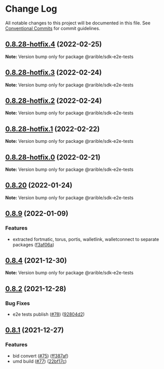 # Change Log

All notable changes to this project will be documented in this file.
See [Conventional Commits](https://conventionalcommits.org) for commit guidelines.

## [0.8.28-hotfix.4](https://github.com/rarible/sdk/compare/v0.8.28-hotfix.3...v0.8.28-hotfix.4) (2022-02-25)

**Note:** Version bump only for package @rarible/sdk-e2e-tests





## [0.8.28-hotfix.3](https://github.com/rarible/sdk/compare/v0.8.28-hotfix.2...v0.8.28-hotfix.3) (2022-02-24)

**Note:** Version bump only for package @rarible/sdk-e2e-tests





## [0.8.28-hotfix.2](https://github.com/rarible/sdk/compare/v0.8.28-hotfix.1...v0.8.28-hotfix.2) (2022-02-24)

**Note:** Version bump only for package @rarible/sdk-e2e-tests





## [0.8.28-hotfix.1](https://github.com/rarible/sdk/compare/v0.8.28-hotfix.0...v0.8.28-hotfix.1) (2022-02-22)

**Note:** Version bump only for package @rarible/sdk-e2e-tests





## [0.8.28-hotfix.0](https://github.com/rarible/sdk/compare/v0.8.27...v0.8.28-hotfix.0) (2022-02-21)

**Note:** Version bump only for package @rarible/sdk-e2e-tests





## [0.8.20](https://github.com/rarible/sdk/compare/v0.8.19...v0.8.20) (2022-01-24)

**Note:** Version bump only for package @rarible/sdk-e2e-tests





## [0.8.9](https://github.com/rarible/sdk/compare/v0.8.8...v0.8.9) (2022-01-09)


### Features

* extracted fortmatic, torus, portis, walletlink, walletconnect to separate packages ([f3af06a](https://github.com/rarible/sdk/commit/f3af06ab5eaf1c5cf6c9768b13617091783751f0))





## [0.8.4](https://github.com/rarible/sdk/compare/v0.8.3...v0.8.4) (2021-12-30)

**Note:** Version bump only for package @rarible/sdk-e2e-tests





## [0.8.2](https://github.com/rarible/sdk/compare/v0.8.1...v0.8.2) (2021-12-28)


### Bug Fixes

* e2e tests publish ([#78](https://github.com/rarible/sdk/issues/78)) ([92804d2](https://github.com/rarible/sdk/commit/92804d268c49ef7894429478f73d8ac1f83fa42e))





## [0.8.1](https://github.com/rarible/sdk/compare/v0.8.0...v0.8.1) (2021-12-27)


### Features

* bid convert ([#75](https://github.com/rarible/sdk/issues/75)) ([ff387af](https://github.com/rarible/sdk/commit/ff387affa6e08944e5c7455690a6c05f137690ea))
* umd build ([#77](https://github.com/rarible/sdk/issues/77)) ([22bf17c](https://github.com/rarible/sdk/commit/22bf17c4ac4bbba905fd7498955d9f92ce4eeef4))
